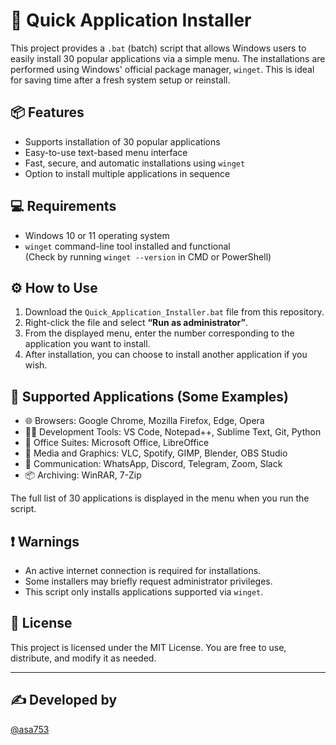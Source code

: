 # 🚀 Quick Application Installer

This project provides a `.bat` (batch) script that allows Windows users to easily install 30 popular applications via a simple menu. The installations are performed using Windows' official package manager, `winget`. This is ideal for saving time after a fresh system setup or reinstall.

## 📦 Features

- Supports installation of 30 popular applications
- Easy-to-use text-based menu interface
- Fast, secure, and automatic installations using `winget`
- Option to install multiple applications in sequence

## 💻 Requirements

- Windows 10 or 11 operating system
- `winget` command-line tool installed and functional  
  (Check by running `winget --version` in CMD or PowerShell)

## ⚙️ How to Use

1. Download the `Quick_Application_Installer.bat` file from this repository.
2. Right-click the file and select **“Run as administrator”**.
3. From the displayed menu, enter the number corresponding to the application you want to install.
4. After installation, you can choose to install another application if you wish.

## 📃 Supported Applications (Some Examples)

- 🌐 Browsers: Google Chrome, Mozilla Firefox, Edge, Opera
- 🧑‍💻 Development Tools: VS Code, Notepad++, Sublime Text, Git, Python
- 📂 Office Suites: Microsoft Office, LibreOffice
- 🎵 Media and Graphics: VLC, Spotify, GIMP, Blender, OBS Studio
- 💬 Communication: WhatsApp, Discord, Telegram, Zoom, Slack
- 📦 Archiving: WinRAR, 7-Zip

The full list of 30 applications is displayed in the menu when you run the script.

## ❗ Warnings

- An active internet connection is required for installations.
- Some installers may briefly request administrator privileges.
- This script only installs applications supported via `winget`.

## 📄 License

This project is licensed under the MIT License. You are free to use, distribute, and modify it as needed.

---

## ✍️ Developed by

[@asa753](https://github.com/ASA753-BAT)
